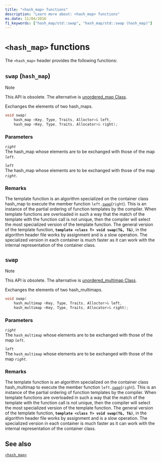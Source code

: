 ```yaml
---
title: "<hash_map> functions"
description: "Learn more about: <hash_map> functions"
ms.date: 11/04/2016
f1_keywords: ["hash_map/std::swap", "hash_map/std::swap (hash_map)"]
---
```

# `<hash_map>` functions

The `<hash_map>` header provides the following functions:

## <a name="swap_hash_map"></a> `swap` (`hash_map`)

> [!NOTE]
> This API is obsolete. The alternative is [unordered_map Class](../standard-library/unordered-map-class.md).

Exchanges the elements of two hash_maps.

```cpp
void swap(
    hash_map <Key, Type, Traits, Alloctor>& left,
    hash_map <Key, Type, Traits, Allocator>& right);
```

### Parameters

*`right`*\
The hash_map whose elements are to be exchanged with those of the map *`left`*.

*`left`*\
The hash_map whose elements are to be exchanged with those of the map *`right`*.

### Remarks

The template function is an algorithm specialized on the container class hash_map to execute the member function `left.`[`swap`](../standard-library/basic-ios-class.md#swap)(`right`). This is an instance of the partial ordering of function templates by the compiler. When template functions are overloaded in such a way that the match of the template with the function call is not unique, then the compiler will select the most specialized version of the template function. The general version of the template function, **`template <class T> void swap(T&, T&)`**, in the algorithm header file works by assignment and is a slow operation. The specialized version in each container is much faster as it can work with the internal representation of the container class.

## <a name="swap"></a> `swap`

> [!NOTE]
> This API is obsolete. The alternative is [unordered_multimap Class](../standard-library/unordered-multimap-class.md).

Exchanges the elements of two hash_multimaps.

```cpp
void swap(
    hash_multimap <Key, Type, Traits, Alloctor>& left,
    hash_multimap <Key, Type, Traits, Allocator>& right);
```

### Parameters

*`right`*\
The `hash_multimap` whose elements are to be exchanged with those of the map *`left`*.

*`left`*\
The `hash_multimap` whose elements are to be exchanged with those of the map *`right`*.

### Remarks

The template function is an algorithm specialized on the container class hash_multimap to execute the member function `left.`[`swap`](../standard-library/hash-multimap-class.md#swap)(`right`). This is an instance of the partial ordering of function templates by the compiler. When template functions are overloaded in such a way that the match of the template with the function call is not unique, then the compiler will select the most specialized version of the template function. The general version of the template function, **`template <class T> void swap(T&, T&)`**, in the algorithm header file works by assignment and is a slow operation. The specialized version in each container is much faster as it can work with the internal representation of the container class.

## See also

[`<hash_map>`](../standard-library/hash-map.md)
